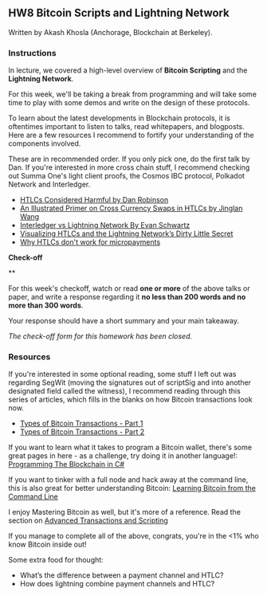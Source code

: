 ## HW8 **Bitcoin Scripts and Lightning Network**

Written by Akash Khosla (Anchorage, Blockchain at Berkeley).



### Instructions

In lecture, we covered a high-level overview of **Bitcoin Scripting** and the **Lightning Network**.

For this week, we'll be taking a break from programming and will take some time to play with some demos and write on the design of these protocols.

To learn about the latest developments in Blockchain protocols, it is oftentimes important to listen to talks, read whitepapers, and blogposts. Here are a few resources I recommend to fortify your understanding of the components involved.

These are in recommended order. If you only pick one, do the first talk by Dan. If you're interested in more cross chain stuff, I recommend checking out Summa One's light client proofs, the Cosmos IBC protocol, Polkadot Network and Interledger.

* [HTLCs Considered Harmful by Dan Robinson](https://www.youtube.com/watch?v=qUAyW4pdooA)
* [An Illustrated Primer on Cross Currency Swaps in HTLCs by Jinglan Wang](https://medium.com/crypto-economics/an-illustrated-primer-on-cross-currency-swaps-in-htlcs-da90a90b60a9)
* [Interledger vs Lightning Network By Evan Schwartz](https://forum.interledger.org/t/whats-the-difference-between-interledger-and-lightning/133/2)
* [Visualizing HTLCs and the Lightning Network’s Dirty Little Secret](https://medium.com/@peter_r/visualizing-htlcs-and-the-lightning-networks-dirty-little-secret-cb9b5773a0)
* [Why HTLCs don't work for micropayments](https://bitcoin.stackexchange.com/questions/85650/htlcs-dont-work-for-micropayments/85694#85694)



**Check-off**

**

For this week's checkoff, watch or read **one or more** of the above talks or paper, and write a response regarding it **no less than 200 words and no more than 300 words**. 

Your response should have a short summary and your main takeaway. 

*The check-off form for this homework has been closed.*



### Resources

If you're interested in some optional reading, some stuff I left out was regarding SegWit (moving the signatures out of scriptSig and into another designated field called the witness), I recommend reading through this series of articles, which fills in the blanks on how Bitcoin transactions look now.

* [Types of Bitcoin Transactions - Part 1](https://blog.susanka.eu/types-of-bitcoin-transactions-part-i/)
* [Types of Bitcoin Transactions - Part 2](https://blog.susanka.eu/types-of-bitcoin-transactions-part-ii-segwit/)

If you want to learn what it takes to program a Bitcoin wallet, there's some great pages in here - as a challenge, try doing it in another language!: [Programming The Blockchain in C#](https://programmingblockchain.gitbook.io/programmingblockchain/)


If you want to tinker with a full node and hack away at the command line, this is also great for better understanding Bitcoin: [Learning Bitcoin from the Command Line](https://github.com/ChristopherA/Learning-Bitcoin-from-the-Command-Line)

I enjoy Mastering Bitcoin as well, but it's more of a reference. Read the section on [Advanced Transactions and Scripting](https://github.com/bitcoinbook/bitcoinbook/blob/develop/ch07.asciidoc)

If you manage to complete all of the above, congrats, you're in the <1% who know Bitcoin inside out!

Some extra food for thought:

- What’s the difference between a payment channel and HTLC?
- How does lightning combine payment channels and HTLC?